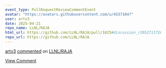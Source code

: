 ```yaml
---
event_type: PullRequestReviewCommentEvent
avatar: "https://avatars.githubusercontent.com/u/4537104?"
user: artv3
date: 2025-04-21
repo_name: LLNL/RAJA
html_url: https://github.com/LLNL/RAJA/pull/1825#discussion_r2052711726
repo_url: https://github.com/LLNL/RAJA
---
```


<a href='https://github.com/artv3' target='_blank'>artv3</a> <a href='https://github.com/LLNL/RAJA/pull/1825#discussion_r2052711726' target='_blank'>commented</a> on <a href='https://github.com/LLNL/RAJA' target='_blank'>LLNL/RAJA</a>

<a href='https://github.com/LLNL/RAJA/pull/1825#discussion_r2052711726' target='_blank'>View Comment</a>
